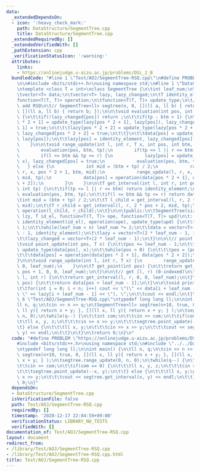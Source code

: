 ```yaml
---
data:
  _extendedDependsOn:
  - icon: ':heavy_check_mark:'
    path: DataStructure/SegmentTree.cpp
    title: DataStructure/SegmentTree.cpp
  _extendedRequiredBy: []
  _extendedVerifiedWith: []
  _pathExtension: cpp
  _verificationStatusIcon: ':warning:'
  attributes:
    links:
    - https://onlinejudge.u-aizu.ac.jp/problems/DSL_2_B
  bundledCode: "#line 1 \"Test/AOJ/SegmentTree-RSQ.cpp\"\n#define PROBLEM \"https://onlinejudge.u-aizu.ac.jp/problems/DSL_2_B\"\
    \n\n#include <bits/stdc++.h>\nusing namespace std;\n#line 1 \"DataStructure/SegmentTree.cpp\"\
    \ntemplate <class T = int>\nclass SegmentTree {\n\tint leaf_num;\n\tbool is_lazy;\n\
    \tvector<T> data;\n\tvector<T> lazy, lazy_changed;\n\tT identity_element;\n\t\
    function<T(T, T)> operation;\n\tfunction<T(T, T)> update_type;\n\t// ex.) point\
    \ add RSQ\n\t// SegmentTree<ll> segtree(n, 0, [](ll a, ll b) { return a + b; },\
    \ [](ll a, ll b) { return b; });\n\n\tvoid evaluation(int pos, int btm, int tp)\
    \ {\n\t\tif(!lazy_changed[pos]) return ;\n\t\tif(tp - btm > 1) {\n\t\t\tlazy[pos\
    \ * 2 + 1] = update_type(lazy[pos * 2 + 1], lazy[pos]), lazy_changed[pos * 2 +\
    \ 1] = true;\n\t\t\tlazy[pos * 2 + 2] = update_type(lazy[pos * 2 + 2], lazy[pos]),\
    \ lazy_changed[pos * 2 + 2] = true;\n\t\t}\n\t\tdata[pos] = update_type(data[pos],\
    \ lazy[pos]);\n\t\tlazy[pos] = identity_element, lazy_changed[pos] = false;\n\
    \    }\n\n\tvoid range_update(int l, int r, T x, int pos, int btm, int tp) {\n\
    \        evaluation(pos, btm, tp);\n        if(tp <= l || r <= btm) return ;\n\
    \        if(l <= btm && tp <= r) {\n            lazy[pos] = update_type(lazy[pos],\
    \ x), lazy_changed[pos] = true;\n            evaluation(pos, btm, tp);\n     \
    \   } else {\n            int mid = (btm + tp) / 2;\n            range_update(l,\
    \ r, x, pos * 2 + 1, btm, mid);\n            range_update(l, r, x, pos * 2 + 2,\
    \ mid, tp);\n            data[pos] = operation(data[pos * 2 + 1], data[pos * 2\
    \ + 2]);\n        }\n    }\n\n\tT get_interval(int l, int r, int pos, int btm,\
    \ int tp) {\n\t\tif(tp <= l || r <= btm) return identity_element;\n\t\tif(is_lazy)\
    \ evaluation(pos, btm, tp);\n\t\tif(l <= btm && tp <= r) return data[pos];\n\t\
    \tint mid = (btm + tp) / 2;\n\t\tT l_child = get_interval(l, r, 2 * pos + 1, btm,\
    \ mid);\n\t\tT r_child = get_interval(l, r, 2 * pos + 2, mid, tp);\n\t\treturn\
    \ operation(l_child, r_child);\n\t}\n\n\tpublic:\n\tSegmentTree(size_t n, bool\
    \ lzy, T id_el, function<T(T, T)> ope, function<T(T, T)> upd)\n\t: is_lazy(lzy),\
    \ identity_element(id_el), operation(ope), update_type(upd) {\n\t\tleaf_num =\
    \ 1;\n\t\twhile(leaf_num < n) leaf_num *= 2;\n\t\tdata = vector<T>(2 * leaf_num\
    \ - 1, identity_element);\n\t\tlazy = vector<T>(2 * leaf_num - 1, identity_element);\n\
    \t\tlazy_changed = vector<T>(2 * leaf_num - 1);\n\t}\n\n\t// point update query(0-indexed)\n\
    \tvoid point_update(int pos, T x) {\n\t\tpos += leaf_num - 1;\n\t\tdata[pos] =\
    \ update_type(data[pos], x);\n\t\twhile(pos > 0) {\n\t\t\tpos = (pos - 1) / 2;\n\
    \t\t\tdata[pos] = operation(data[pos * 2 + 1], data[pos * 2 + 2]);\n\t\t}\n\t\
    }\n\n\tvoid range_update(int l, int r, T x) {\n        range_update(l, r, x, 0,\
    \ 0, leaf_num);\n    }\n\n\tT get_point(int pos) {\n\t\treturn get_interval(pos,\
    \ pos + 1, 0, 0, leaf_num);\n\t}\n\n\t// get [l, r) (0-indexed)\n\tT get_interval(int\
    \ l, int r) {\n\t\treturn get_interval(l, r, 0, 0, leaf_num);\n\t}\n\n\tT operator[](int\
    \ pos) {\n\t\treturn data[pos + leaf_num - 1];\n\t}\n\n\tvoid print(int n) {\n\
    \t\tfor(int i = 0; i < n; i++) cout << \"(\" << data[i + leaf_num - 1] << \",\
    \ \" << lazy[i + leaf_num - 1] << \"), \";\n\t\tcout << endl;\n\t}\n};\n#line\
    \ 6 \"Test/AOJ/SegmentTree-RSQ.cpp\"\ntypedef long long ll;\n\nint main() {\n\t\
    ll n, q;\n\tcin >> n >> q;\n\tSegmentTree<ll> segtree(n+10, true, 0, [](ll x,\
    \ ll y){ return x + y; }, [](ll x, ll y){ return x + y; } );\n\tsegtree.range_update(0,\
    \ n, 0);\n\twhile(q--) {\n\t\tint com;\n\t\tcin >> com;\n\t\tif(com == 0) {\n\t\
    \t\tll x, y, z;\n\t\t\tcin >> x >> y;\n\t\t\tsegtree.point_update(--x, y);\n\t\
    \t} else {\n\t\t\tll x, y;\n\t\t\tcin >> x >> y;\n\t\t\tcout << segtree.get_interval(x,\
    \ y) << endl;\n\t\t}\n\t}\n\treturn 0;\n}\n"
  code: "#define PROBLEM \"https://onlinejudge.u-aizu.ac.jp/problems/DSL_2_B\"\n\n\
    #include <bits/stdc++.h>\nusing namespace std;\n#include \"../../DataStructure/SegmentTree.cpp\"\
    \ntypedef long long ll;\n\nint main() {\n\tll n, q;\n\tcin >> n >> q;\n\tSegmentTree<ll>\
    \ segtree(n+10, true, 0, [](ll x, ll y){ return x + y; }, [](ll x, ll y){ return\
    \ x + y; } );\n\tsegtree.range_update(0, n, 0);\n\twhile(q--) {\n\t\tint com;\n\
    \t\tcin >> com;\n\t\tif(com == 0) {\n\t\t\tll x, y, z;\n\t\t\tcin >> x >> y;\n\
    \t\t\tsegtree.point_update(--x, y);\n\t\t} else {\n\t\t\tll x, y;\n\t\t\tcin >>\
    \ x >> y;\n\t\t\tcout << segtree.get_interval(x, y) << endl;\n\t\t}\n\t}\n\treturn\
    \ 0;\n}"
  dependsOn:
  - DataStructure/SegmentTree.cpp
  isVerificationFile: false
  path: Test/AOJ/SegmentTree-RSQ.cpp
  requiredBy: []
  timestamp: '2020-12-17 22:04:59+09:00'
  verificationStatus: LIBRARY_NO_TESTS
  verifiedWith: []
documentation_of: Test/AOJ/SegmentTree-RSQ.cpp
layout: document
redirect_from:
- /library/Test/AOJ/SegmentTree-RSQ.cpp
- /library/Test/AOJ/SegmentTree-RSQ.cpp.html
title: Test/AOJ/SegmentTree-RSQ.cpp
---
```

